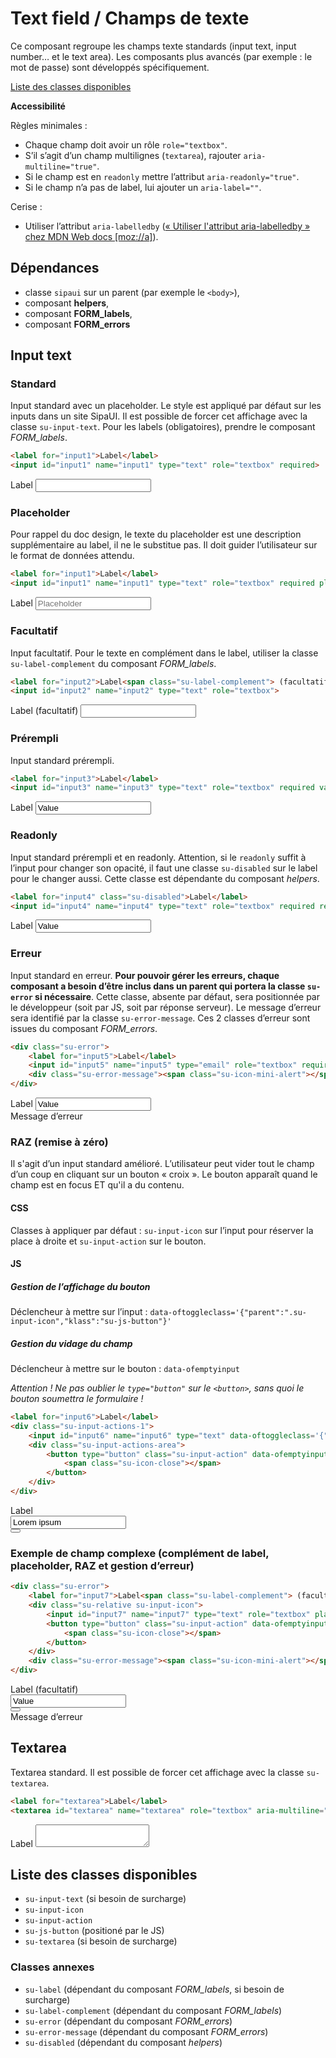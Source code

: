 # Text field / Champs de texte

Ce composant regroupe les champs texte standards (input text, input number… et le text area). Les composants plus avancés (par exemple&nbsp;: le mot de passe) sont développés spécifiquement.

<a href="#liste-classes" target="_self" class="link-button">Liste des classes disponibles</a>

**Accessibilité**

Règles minimales&nbsp;:
- Chaque champ doit avoir un rôle `role="textbox"`.
- S’il s’agit d’un champ multilignes (`textarea`), rajouter `aria-multiline="true"`.
- Si le champ est en `readonly` mettre l’attribut `aria-readonly="true"`.
- Si le champ n’a pas de label, lui ajouter un `aria-label=""`.

Cerise&nbsp;:
- Utiliser l’attribut `aria-labelledby` (<a href="https://developer.mozilla.org/fr/docs/Accessibilité/ARIA/Techniques_ARIA/Utiliser_l_attribut_aria-labelledby" target="_blank" rel="noopener">«&nbsp;Utiliser l'attribut aria-labelledby&nbsp;» chez MDN Web docs [moz://a]</a>).

<div class="alerte">

## Dépendances
- classe `sipaui` sur un parent (par exemple le `<body>`),
- composant **helpers**,
- composant **FORM_labels**,
- composant **FORM_errors**

</div>

<!-- STORY -->

## Input text


### Standard
Input standard avec un placeholder. Le style est appliqué par défaut sur les inputs dans un site SipaUI. Il est possible de forcer cet affichage avec la classe `su-input-text`. Pour les labels (obligatoires), prendre le composant *FORM_labels*.

```html
<label for="input1">Label</label>
<input id="input1" name="input1" type="text" role="textbox" required>
```
<div class="sipaui">
	<label for="input1">Label</label>
	<input id="input1" name="input1" type="text" role="textbox" required>
</div>

### Placeholder
Pour rappel du doc design, le texte du placeholder est une description supplémentaire au label, il ne le substitue pas. Il doit guider l’utilisateur sur le format de données attendu.

```html
<label for="input1">Label</label>
<input id="input1" name="input1" type="text" role="textbox" required placeholder="Placeholder">
```
<div class="sipaui">
	<label for="input1">Label</label>
	<input id="input1" name="input1" type="text" role="textbox" required placeholder="Placeholder">
</div>

### Facultatif
Input facultatif. Pour le texte en complément dans le label, utiliser la classe `su-label-complement` du composant *FORM_labels*.
```html
<label for="input2">Label<span class="su-label-complement"> (facultatif)</span></label>
<input id="input2" name="input2" type="text" role="textbox">
```
<div class="sipaui">
	<label for="input2">Label<span class="su-label-complement"> (facultatif)</span></label>
	<input id="input2" name="input2" type="text" role="textbox">
</div>

### Prérempli
Input standard prérempli.
```html
<label for="input3">Label</label>
<input id="input3" name="input3" type="text" role="textbox" required value="Value">
```
<div class="sipaui">
	<label for="input3">Label</label>
	<input id="input3" name="input3" type="text" role="textbox" required value="Value">
</div>

### Readonly
Input standard prérempli et en readonly. Attention, si le `readonly` suffit à l’input pour changer son opacité, il faut une classe `su-disabled` sur le label pour le changer aussi. Cette classe est dépendante du composant *helpers*.
```html
<label for="input4" class="su-disabled">Label</label>
<input id="input4" name="input4" type="text" role="textbox" required readonly aria-readonly="true" value="Value">
```
<div class="sipaui">
	<label for="input4" class="su-disabled">Label</label>
	<input id="input4" name="input4" type="text" role="textbox" required readonly aria-readonly="true" value="Value">
</div>

### Erreur
Input standard en erreur. **Pour pouvoir gérer les erreurs, chaque composant a besoin d’être inclus dans un parent qui portera la classe `su-error` si nécessaire**. Cette classe, absente par défaut, sera positionnée par le développeur (soit par JS, soit par réponse serveur). Le message d’erreur sera identifié par la classe `su-error-message`. Ces 2 classes d’erreur sont issues du composant *FORM_errors*.

```html
<div class="su-error">
	<label for="input5">Label</label>
	<input id="input5" name="input5" type="email" role="textbox" required value="Value">
	<div class="su-error-message"><span class="su-icon-mini-alert"></span> Message d’erreur</div>
</div>
```
<div class="sipaui">
	<div class="su-error">
		<label for="input5">Label</label>
		<input id="input5" name="input5" type="email" role="textbox" required value="Value">
		<div class="su-error-message"><span class="su-icon-mini-alert"></span> Message d’erreur</div>
	</div>
</div>

### RAZ (remise à zéro)

Il s'agit d’un input standard amélioré. L’utilisateur peut vider tout le champ d’un coup en cliquant sur un bouton «&nbsp;croix&nbsp;». Le bouton apparaît quand le champ est en focus ET qu'il a du contenu.

#### CSS
Classes à appliquer par défaut&nbsp;: `su-input-icon` sur l’input pour réserver la place à droite et `su-input-action` sur le bouton.

#### JS

##### Gestion de l’affichage du bouton
Déclencheur à mettre sur l’input&nbsp;: `data-oftoggleclass='{"parent":".su-input-icon","klass":"su-js-button"}'`

##### Gestion du vidage du champ
Déclencheur à mettre sur le bouton&nbsp;: `data-ofemptyinput`

*Attention&nbsp;! Ne pas oublier le `type="button"` sur le `<button>`, sans quoi le bouton soumettra le formulaire&nbsp;!*

```html
<label for="input6">Label</label>
<div class="su-input-actions-1">
	<input id="input6" name="input6" type="text" data-oftoggleclass='{"parent":".su-input-actions-1","klass":"su-js-show"}' role="textbox" required required value="Lorem ipsum">
	<div class="su-input-actions-area">
		<button type="button" class="su-input-action" data-ofemptyinput>
			<span class="su-icon-close"></span>
		</button>
	</div>
</div>
```

<div class="sipaui">
	<label for="input6">Label</label>
	<div class="su-input-actions-1">
		<input id="input6" name="input6" type="text" data-oftoggleclass='{"parent":".su-input-actions-1","klass":"su-js-show"}' role="textbox" required required value="Lorem ipsum">
		<div class="su-input-actions-area">
			<button type="button" class="su-input-action" data-ofemptyinput>
				<span class="su-icon-close"></span>
			</button>
		</div>
	</div>
</div>


### Exemple de champ complexe (complément de label, placeholder, RAZ et gestion d’erreur)

```html
<div class="su-error">
	<label for="input7">Label<span class="su-label-complement"> (facultatif)</span></label>
	<div class="su-relative su-input-icon">
		<input id="input7" name="input7" type="text" role="textbox" placeholder="Placeholder" data-oftoggleclass='{"parent":".su-input-icon","klass":"su-js-button"}' required value="Value">
		<button type="button" class="su-input-action" data-ofemptyinput>
			<span class="su-icon-close"></span>
		</button>
	</div>
	<div class="su-error-message"><span class="su-icon-mini-alert"></span> Message d’erreur</div>
</div>
```
<div class="sipaui">
	<div class="su-error">
		<label for="input7">Label<span class="su-label-complement"> (facultatif)</span></label>
		<div class="su-input-actions-1">
			<input id="input7" name="input7" type="text" role="textbox" placeholder="Placeholder" data-oftoggleclass='{"parent":".su-input-actions-1","klass":"su-js-show"}' required value="Value">
			<div class="su-input-actions-area">
				<button type="button" class="su-input-action" data-ofemptyinput>
					<span class="su-icon-close"></span>
				</button>
			</div>
		</div>
		<div class="su-error-message"><span class="su-icon-mini-alert"></span> Message d’erreur</div>
	</div>
</div>

## Textarea
Textarea standard. Il est possible de forcer cet affichage avec la classe `su-textarea`.
```html
<label for="textarea">Label</label>
<textarea id="textarea" name="textarea" role="textbox" aria-multiline="true" required></textarea>
```
<div class="sipaui">
	<label for="textarea">Label</label>
	<textarea id="textarea" required></textarea>
</div>

<div id="liste-classes">

## Liste des classes disponibles
- `su-input-text` (si besoin de surcharge)
- `su-input-icon`
- `su-input-action`
- `su-js-button` (positioné par le JS)
- `su-textarea` (si besoin de surcharge)

### Classes annexes
- `su-label` (dépendant du composant *FORM_labels*, si besoin de surcharge)
- `su-label-complement` (dépendant du composant *FORM_labels*)
- `su-error` (dépendant du composant *FORM_errors*)
- `su-error-message` (dépendant du composant *FORM_errors*)
- `su-disabled` (dépendant du composant *helpers*)

</div>
